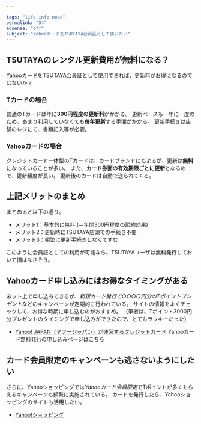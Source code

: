 ```yaml
---

tags: "life info noad"
permalink: "54"
adsense: "off"
subject: "YahooカードをTSUTAYA会員証として使いたい"
---
```


## TSUTAYAのレンタル更新費用が無料になる？

YahooカードをTSUTAYA会員証として使用できれば、更新料がお得になるのではないか？

### Tカードの場合

普通のTカードは年に**300円程度の更新料**がかかる。
更新ペースも一年に一度のため、あまり利用していなくても**毎年更新**する手間がかかる。
更新手続きは店舗のレジにて、書類記入等が必要。

### Yahooカードの場合

クレジットカード一体型のTカードは、カードブランドにもよるが、更新は**無料**になっていることが多い。
また、**カード券面の有効期限ごとに更新**となるので、更新頻度が長い。
更新後のカードは自動で送られてくる。

## 上記メリットのまとめ

まとめると以下の通り。

- メリット1：基本的に無料 (＝年間300円程度の節約効果)
- メリット2：更新時にTSUTAYA店頭での手続き不要
- メリット3：頻繁に更新手続きしなくてすむ

このように会員証としての利用が可能なら、TSUTAYAユーザは無料発行しておいて損はなさそう。

## Yahooカード申し込みにはお得なタイミングがある

ネット上で申し込みできるが、*新規カード発行で○○○○円分のTポイントプレゼント*などのキャンペーンが定期的に行われている。
サイトの情報をよくチェックして、お得な時期に申し込むのがおすすめ。
（筆者は、Tポイント3000円分プレゼントのタイミングで申し込みができたので、とてもラッキーだった）

- <a href="https://px.a8.net/svt/ejp?a8mat=2ZASQB+3PD4AA+38JK+HVFKY" target="_blank" rel="nofollow">Yahoo! JAPAN（ヤフージャパン）が運営するクレジットカード</a><img border="0" width="1" height="1" src="https://www11.a8.net/0.gif?a8mat=2ZASQB+3PD4AA+38JK+HVFKY" alt="">
  Yahooカード無料発行の申し込みページはこちら

## カード会員限定のキャンペーンも逃さないようにしたい

さらに、Yahooショッピングでは*Yahooカード会員限定*でTポイントが多くもらえるキャンペーンも頻繁に実施されている。
カードを発行したら、Yahooショッピングのサイトも活用したい。

- <a href="//ck.jp.ap.valuecommerce.com/servlet/referral?sid=3020671&pid=884292941&vc_url=http%3A%2F%2Fshopping.yahoo.co.jp%2F" target="_blank" rel="nofollow"><img src="//ad.jp.ap.valuecommerce.com/servlet/gifbanner?sid=3020671&pid=884292941" height="1" width="0" border="0">Yahoo!ショッピング</a>

